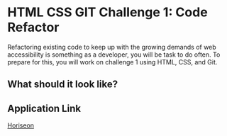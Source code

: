 # HTML CSS GIT Challenge 1: Code Refactor

Refactoring existing code to keep up with the growing demands of web accessibility is something as a developer, you will be task to do often. To prepare for this, you will work on challenge 1 using HTML, CSS, and Git. 


## What should it look like?



## Application Link

[Horiseon](https://clkwong3.github.io/coderefactor-HTML-CSS-GIT/)
